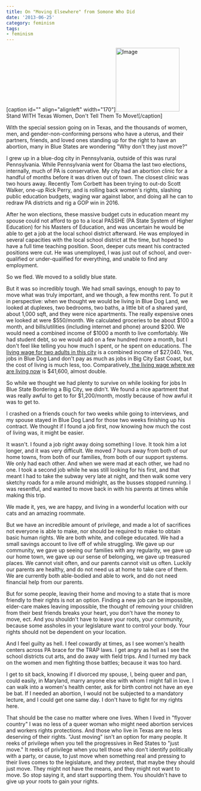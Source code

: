 ```yaml
---
title: On "Moving Elsewhere" from Somone Who Did
date: '2013-06-25'
category: feminism
tags:
- feminism
---
```


[caption id="" align="alignleft" width="170"]<a href="http://www.nikkilizmurray.com/wp-content/uploads/2013/06/standwithtexaswomen_zpsbe2912e7.png"><img id="i-194" class="size-full wp-image " title="stand with texas women" src="http://www.nikkilizmurray.com/wp-content/uploads/2013/06/standwithtexaswomen_zpsbe2912e7.png?w=170" alt="Image" width="170" height="170" /></a> Stand WITH Texas Women, Don't Tell Them To Move![/caption]

With the special session going on in Texas, and the thousands of women, men, and gender-non-conforming persons who have a uterus, and their partners, friends, and loved ones standing up for the right to have an abortion, many in Blue States are wondering "Why don't they just move?"

<!--more-->

I grew up in a blue-dog city in Pennsylvania, outside of this was rural Pennsylvania. While Pennsylvania went for Obama the last two elections, internally, much of PA is conservative. My city had an abortion clinic for a handful of months before it was driven out of town. The closest clinic was two hours away. Recently Tom Corbett has been trying to out-do Scott Walker, one-up Rick Perry, and is rolling back women's rights, slashing public education budgets, waging war against labor, and doing all he can to redraw PA districts and rig a GOP win in 2016.

After he won elections, these massive budget cuts in education meant my spouse could not afford to go to a local PASSHE (PA State System of Higher Education) for his Masters of Education, and was uncertain he would be able to get a job at the local school district afterward. He was employed in several capacities with the local school district at the time, but hoped to have a full time teaching position. Soon, deeper cuts meant his contracted positions were cut. He was unemployed, I was just out of school, and over-qualified or under-qualified for everything, and unable to find any employment.

So we fled. We moved to a solidly blue state.

But it was so incredibly tough. We had small savings, enough to pay to move what was truly important, and we though, a few months rent. To put it in perspective: when we thought we would be living in Blue Dog Land, we looked at duplexes, two bedrooms, two baths, a little bit of a shared yard, about 1,000 sqft, and they were nice apartments. The really expensive ones we looked at were $550/month. We calculated groceries to be about $100 a month, and bills/utilities (including internet and phone) around $200. We would need a combined income of $1000 a month to live comfortably. We had student debt, so we would add on a few hundred more a month, but I don't feel like telling you how much I spent, or he spent on educations. The <a href="http://livingwage.mit.edu/counties/42049">living wage for two adults in this city</a> is a combined income of $27,040. Yes, jobs in Blue Dog Land don't pay as much as jobs in Big City East Coast, but the cost of living is much less, too. Comparatively,<a href="http://livingwage.mit.edu/counties/24031"> the living wage where we are living now</a> is $41,600, almost double.

So while we thought we had plenty to survive on while looking for jobs In Blue State Bordering a Big City, we didn't. We found a nice apartment that was really awful to get to for $1,200/month, mostly because of how awful it was to get to.

I crashed on a friends couch for two weeks while going to interviews, and my spouse stayed in Blue Dog Land for those two weeks finishing up his contract. We thought if I found a job first, now knowing how much the cost of living was, it might be easier.

It wasn't. I found a job right away doing something I love. It took him a lot longer, and it was very difficult. We moved 7 hours away from both of our home towns, from both of our families, from both of our support systems. We only had each other. And when we were mad at each other, we had no one. I took a second job while he was still looking for his first, and that meant I had to take the subway very late at night, and then walk some very sketchy roads for a mile around midnight, as the busses stopped running. I was resentful, and wanted to move back in with his parents at times while making this trip.

We made it, yes, we are happy, and living in a wonderful location with our cats and an amazing roommate.

But we have an incredible amount of privilege, and made a lot of sacrifices not everyone is able to make, nor should be required to make to obtain basic human rights. We are both white, and college educated. We had a small savings account to live off of while struggling. We gave up our community, we gave up seeing our families with any regularity, we gave up our home town, we gave up our sense of belonging, we gave up treasured places. We cannot visit often, and our parents cannot visit us often. Luckily our parents are healthy, and do not need us at home to take care of them. We are currently both able-bodied and able to work, and do not need financial help from our parents.

But for some people, leaving their home and moving to a state that is more friendly to their rights is not an option. Finding a new job can be impossible, elder-care makes leaving impossible, the thought of removing your children from their best friends breaks your heart, you don't have the money to move, ect. And you shouldn't have to leave your roots, your community, because some assholes in your legislature want to control your body. Your rights should not be dependent on your location.

And I feel guilty as hell. I feel cowardly at times, as I see women's health centers across PA brace for the TRAP laws. I get angry as hell as I see the school districts cut arts, and do away with field trips. And I turned my back on the women and men fighting those battles; because it was too hard.

I get to sit back, knowing if I divorced my spouse, I, being queer and pan, could easily, in Maryland, marry anyone else with whom I might fall in love. I can walk into a women's health center, ask for birth control not have an eye be bat. If I needed an abortion, I would not be subjected to a mandatory lecture, and I could get one same day. I don't have to fight for my rights here.

That should be the case no matter where one lives. When I lived in "flyover country" I was no less of a queer woman who might need abortion services and workers rights protections. And those who live in Texas are no less deserving of their rights. "Just moving" isn't an option for many people. It reeks of privilege when you tell the progressives in Red States to "just move." It reeks of privilege when you tell those who don't identify politically with a party, or cause, to just move when something real and pressing to their lives comes to the legislature, and they protest, that maybe they should just move. They might not have the means, and they might not want to move. So stop saying it, and start supporting them. You shouldn't have to give up your roots to gain your rights.
